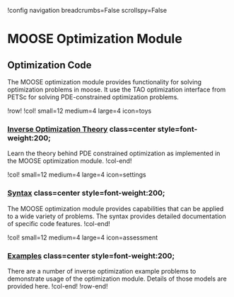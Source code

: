 !config navigation breadcrumbs=False scrollspy=False

# MOOSE Optimization Module

## Optimization Code

The MOOSE optimization module provides functionality for solving optimization
problems in moose. It use the TAO optimization interface from PETSc for solving PDE-constrained optimization problems.

!row!
!col! small=12 medium=4 large=4 icon=toys
### [Inverse Optimization Theory](theory/InvOptTheory.md) class=center style=font-weight:200;

Learn the theory behind PDE constrained optimization as implemented in the MOOSE optimization module.
!col-end!

!col! small=12 medium=4 large=4 icon=settings
### [Syntax](optimization/systems.md) class=center style=font-weight:200;

The MOOSE optimization module provides capabilities that can be applied to a wide variety of problems. The syntax
provides detailed documentation of specific code features.
!col-end!

!col! small=12 medium=4 large=4 icon=assessment
### [Examples](optimization/examples/index.md) class=center style=font-weight:200;

There are a number of inverse optimization example problems to demonstrate usage of the optimization module. Details of those models are
provided here.
!col-end!
!row-end!
